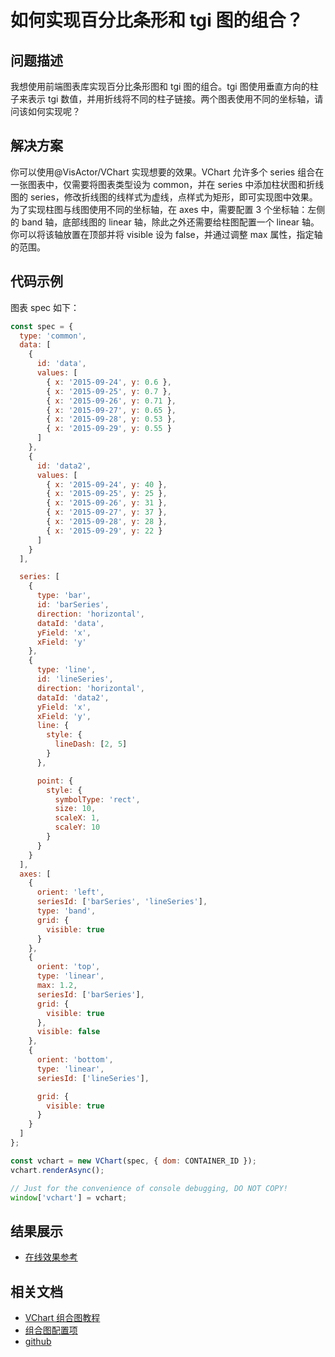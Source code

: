 # 如何实现百分比条形和 tgi 图的组合？

## 问题描述

我想使用前端图表库实现百分比条形图和 tgi 图的组合。tgi 图使用垂直方向的柱子来表示 tgi 数值，并用折线将不同的柱子链接。两个图表使用不同的坐标轴，请问该如何实现呢？

## 解决方案

你可以使用@VisActor/VChart 实现想要的效果。VChart 允许多个 series 组合在一张图表中，仅需要将图表类型设为 common，并在 series 中添加柱状图和折线图的 series，修改折线图的线样式为虚线，点样式为矩形，即可实现图中效果。为了实现柱图与线图使用不同的坐标轴，在 axes 中，需要配置 3 个坐标轴：左侧的 band 轴，底部线图的 linear 轴，除此之外还需要给柱图配置一个 linear 轴。你可以将该轴放置在顶部并将 visible 设为 false，并通过调整 max 属性，指定轴的范围。

## 代码示例

图表 spec 如下：

```javascript livedemo
const spec = {
  type: 'common',
  data: [
    {
      id: 'data',
      values: [
        { x: '2015-09-24', y: 0.6 },
        { x: '2015-09-25', y: 0.7 },
        { x: '2015-09-26', y: 0.71 },
        { x: '2015-09-27', y: 0.65 },
        { x: '2015-09-28', y: 0.53 },
        { x: '2015-09-29', y: 0.55 }
      ]
    },
    {
      id: 'data2',
      values: [
        { x: '2015-09-24', y: 40 },
        { x: '2015-09-25', y: 25 },
        { x: '2015-09-26', y: 31 },
        { x: '2015-09-27', y: 37 },
        { x: '2015-09-28', y: 28 },
        { x: '2015-09-29', y: 22 }
      ]
    }
  ],

  series: [
    {
      type: 'bar',
      id: 'barSeries',
      direction: 'horizontal',
      dataId: 'data',
      yField: 'x',
      xField: 'y'
    },
    {
      type: 'line',
      id: 'lineSeries',
      direction: 'horizontal',
      dataId: 'data2',
      yField: 'x',
      xField: 'y',
      line: {
        style: {
          lineDash: [2, 5]
        }
      },

      point: {
        style: {
          symbolType: 'rect',
          size: 10,
          scaleX: 1,
          scaleY: 10
        }
      }
    }
  ],
  axes: [
    {
      orient: 'left',
      seriesId: ['barSeries', 'lineSeries'],
      type: 'band',
      grid: {
        visible: true
      }
    },
    {
      orient: 'top',
      type: 'linear',
      max: 1.2,
      seriesId: ['barSeries'],
      grid: {
        visible: true
      },
      visible: false
    },
    {
      orient: 'bottom',
      type: 'linear',
      seriesId: ['lineSeries'],

      grid: {
        visible: true
      }
    }
  ]
};

const vchart = new VChart(spec, { dom: CONTAINER_ID });
vchart.renderAsync();

// Just for the convenience of console debugging, DO NOT COPY!
window['vchart'] = vchart;
```

## 结果展示

- [在线效果参考](https://codesandbox.io/s/bar-chart-and-tgi-chart-8fkprk?file=/src/index.ts)

## 相关文档

- [VChart 组合图教程](https://visactor.io/vchart/guide/tutorial_docs/Chart_Types/Combination)
- [组合图配置项](https://visactor.io/vchart/option/commonChart#type)
- [github](https://github.com/VisActor/VChart)
